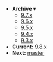 <!-- _navbar.md -->

* **Archive ▾**
  * [9.7.x](/_archive/9.7.x/)
  * [9.6.x](/_archive/9.6.x/)
  * [9.5.x](/_archive/9.5.x/)
  * [9.4.x](/_archive/9.4.x/)
  * [9.3.x](/_archive/9.3.x/)
* **Current:** [9.8.x](/)
* **Next:** [master](/_master/)